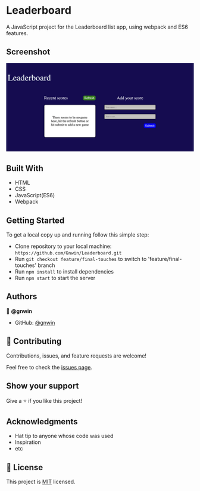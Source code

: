 # Leaderboard

A JavaScript project for the Leaderboard list app, using webpack and ES6 features.

## Screenshot

<img src="./src/assets/images/Screenshot 2022-04-15 at 4.14.54 PM.png">

## Built With

- HTML
- CSS
- JavaScript(ES6)
- Webpack

## Getting Started

To get a local copy up and running follow this simple step:

- Clone repository to your local machine: `https://github.com/Gnwin/Leaderboard.git`
- Run `git checkout feature/final-touches` to switch to 'feature/final-touches' branch
- Run `npm install` to install dependencies
- Run `npm start` to start the server


## Authors

👤 **@gnwin**

- GitHub: [@gnwin](https://github.com/gnwin)

## 🤝 Contributing

Contributions, issues, and feature requests are welcome!

Feel free to check the [issues page](../../issues/).

## Show your support

Give a ⭐️ if you like this project!

## Acknowledgments

- Hat tip to anyone whose code was used
- Inspiration
- etc

## 📝 License

This project is [MIT](./LICENSE) licensed.
